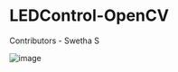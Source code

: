 # LEDControl-OpenCV

Contributors - Swetha S


![image](https://github.com/Swetha5021/LEDControl-OpenCV/assets/110710815/22e989a7-0e79-4ca6-9499-c7c142f5e836)
